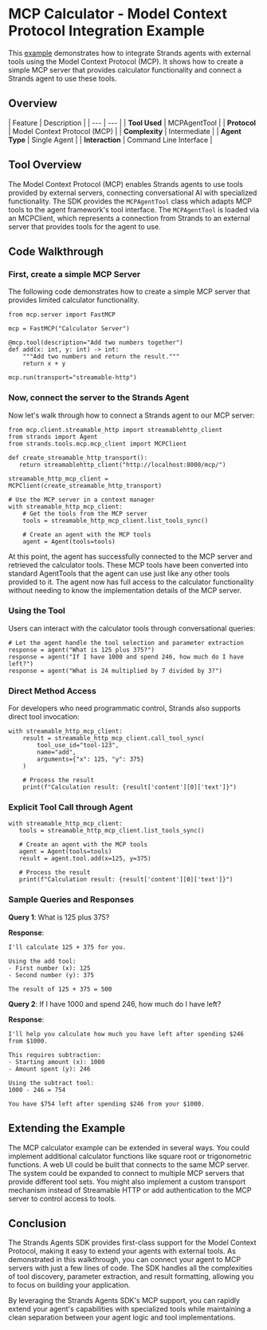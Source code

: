 # MCP Calculator - Model Context Protocol Integration Example

This [example](https://github.com/strands-agents/docs/blob/main/docs/examples/python/mcp_calculator.py) demonstrates how to integrate Strands agents with external tools using the Model Context Protocol (MCP). It shows how to create a simple MCP server that provides calculator functionality and connect a Strands agent to use these tools.

## Overview

| Feature | Description | | --- | --- | | **Tool Used** | MCPAgentTool | | **Protocol** | Model Context Protocol (MCP) | | **Complexity** | Intermediate | | **Agent Type** | Single Agent | | **Interaction** | Command Line Interface |

## Tool Overview

The Model Context Protocol (MCP) enables Strands agents to use tools provided by external servers, connecting conversational AI with specialized functionality. The SDK provides the `MCPAgentTool` class which adapts MCP tools to the agent framework's tool interface. The `MCPAgentTool` is loaded via an MCPClient, which represents a connection from Strands to an external server that provides tools for the agent to use.

## Code Walkthrough

### First, create a simple MCP Server

The following code demonstrates how to create a simple MCP server that provides limited calculator functionality.

```
from mcp.server import FastMCP

mcp = FastMCP("Calculator Server")

@mcp.tool(description="Add two numbers together")
def add(x: int, y: int) -> int:
    """Add two numbers and return the result."""
    return x + y

mcp.run(transport="streamable-http")

```

### Now, connect the server to the Strands Agent

Now let's walk through how to connect a Strands agent to our MCP server:

```
from mcp.client.streamable_http import streamablehttp_client
from strands import Agent
from strands.tools.mcp.mcp_client import MCPClient

def create_streamable_http_transport():
   return streamablehttp_client("http://localhost:8000/mcp/")

streamable_http_mcp_client = MCPClient(create_streamable_http_transport)

# Use the MCP server in a context manager
with streamable_http_mcp_client:
    # Get the tools from the MCP server
    tools = streamable_http_mcp_client.list_tools_sync()

    # Create an agent with the MCP tools
    agent = Agent(tools=tools)

```

At this point, the agent has successfully connected to the MCP server and retrieved the calculator tools. These MCP tools have been converted into standard AgentTools that the agent can use just like any other tools provided to it. The agent now has full access to the calculator functionality without needing to know the implementation details of the MCP server.

### Using the Tool

Users can interact with the calculator tools through conversational queries:

```
# Let the agent handle the tool selection and parameter extraction
response = agent("What is 125 plus 375?")
response = agent("If I have 1000 and spend 246, how much do I have left?")
response = agent("What is 24 multiplied by 7 divided by 3?")

```

### Direct Method Access

For developers who need programmatic control, Strands also supports direct tool invocation:

```
with streamable_http_mcp_client:
    result = streamable_http_mcp_client.call_tool_sync(
        tool_use_id="tool-123",
        name="add",
        arguments={"x": 125, "y": 375}
    )

    # Process the result
    print(f"Calculation result: {result['content'][0]['text']}")

```

### Explicit Tool Call through Agent

```
with streamable_http_mcp_client:
   tools = streamable_http_mcp_client.list_tools_sync()

   # Create an agent with the MCP tools
   agent = Agent(tools=tools)
   result = agent.tool.add(x=125, y=375)

   # Process the result
   print(f"Calculation result: {result['content'][0]['text']}")

```

### Sample Queries and Responses

**Query 1**: What is 125 plus 375?

**Response**:

```
I'll calculate 125 + 375 for you.

Using the add tool:
- First number (x): 125
- Second number (y): 375

The result of 125 + 375 = 500

```

**Query 2**: If I have 1000 and spend 246, how much do I have left?

**Response**:

```
I'll help you calculate how much you have left after spending $246 from $1000.

This requires subtraction:
- Starting amount (x): 1000
- Amount spent (y): 246

Using the subtract tool:
1000 - 246 = 754

You have $754 left after spending $246 from your $1000.

```

## Extending the Example

The MCP calculator example can be extended in several ways. You could implement additional calculator functions like square root or trigonometric functions. A web UI could be built that connects to the same MCP server. The system could be expanded to connect to multiple MCP servers that provide different tool sets. You might also implement a custom transport mechanism instead of Streamable HTTP or add authentication to the MCP server to control access to tools.

## Conclusion

The Strands Agents SDK provides first-class support for the Model Context Protocol, making it easy to extend your agents with external tools. As demonstrated in this walkthrough, you can connect your agent to MCP servers with just a few lines of code. The SDK handles all the complexities of tool discovery, parameter extraction, and result formatting, allowing you to focus on building your application.

By leveraging the Strands Agents SDK's MCP support, you can rapidly extend your agent's capabilities with specialized tools while maintaining a clean separation between your agent logic and tool implementations.
